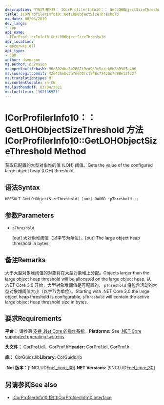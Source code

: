 ```yaml
---
description: 了解详细信息： ICorProfilerInfo10：： GetLOHObjectSizeThreshold 方法
title: ICorProfilerInfo10::GetLOHObjectSizeThreshold
ms.date: 08/06/2019
dev_langs:
- cpp
api_name:
- ICorProfilerInfo10.GetLOHObjectSizeThreshold
api_location:
- mscorwks.dll
api_type:
- COM
author: davmason
ms.author: davmason
ms.openlocfilehash: 96c502dba5b2807f9cd9c3c5cceb6b3b9985a406
ms.sourcegitcommit: 42d436ebc2a7ee02fc1848c7742bc7d80e13fc2f
ms.translationtype: MT
ms.contentlocale: zh-CN
ms.lasthandoff: 03/04/2021
ms.locfileid: "102106951"
---
```

# <a name="icorprofilerinfo10getlohobjectsizethreshold-method"></a><span data-ttu-id="33919-103">ICorProfilerInfo10：： GetLOHObjectSizeThreshold 方法</span><span class="sxs-lookup"><span data-stu-id="33919-103">ICorProfilerInfo10::GetLOHObjectSizeThreshold Method</span></span>

<span data-ttu-id="33919-104">获取已配置的大型对象堆的值 (LOH) 阈值。</span><span class="sxs-lookup"><span data-stu-id="33919-104">Gets the value of the configured large object heap (LOH) threshold.</span></span>

## <a name="syntax"></a><span data-ttu-id="33919-105">语法</span><span class="sxs-lookup"><span data-stu-id="33919-105">Syntax</span></span>

```cpp
HRESULT GetLOHObjectSizeThreshold( [out] DWORD *pThreshold );
```

## <a name="parameters"></a><span data-ttu-id="33919-106">参数</span><span class="sxs-lookup"><span data-stu-id="33919-106">Parameters</span></span>

- `pThreshold`

  <span data-ttu-id="33919-107">\[out] 大对象堆阈值（以字节为单位）。</span><span class="sxs-lookup"><span data-stu-id="33919-107">\[out] The large object heap threshold in bytes.</span></span>

## <a name="remarks"></a><span data-ttu-id="33919-108">备注</span><span class="sxs-lookup"><span data-stu-id="33919-108">Remarks</span></span>

<span data-ttu-id="33919-109">大于大型对象堆阈值的对象将在大型对象堆上分配。</span><span class="sxs-lookup"><span data-stu-id="33919-109">Objects larger than the large object heap threshold will be allocated on the large object heap.</span></span> <span data-ttu-id="33919-110">从 .NET Core 3.0 开始，大型对象堆阈值是可配置的， `pThreshold` 将包含活动的大型对象堆阈值大小（以字节为单位）。</span><span class="sxs-lookup"><span data-stu-id="33919-110">Starting with .NET Core 3.0 the large object heap threshold is configurable, `pThreshold` will contain the active large object heap threshold size in bytes.</span></span>

## <a name="requirements"></a><span data-ttu-id="33919-111">要求</span><span class="sxs-lookup"><span data-stu-id="33919-111">Requirements</span></span>

<span data-ttu-id="33919-112">**平台：** 请参阅 [支持 .Net Core 的操作系统](../../../core/install/windows.md?pivots=os-windows)。</span><span class="sxs-lookup"><span data-stu-id="33919-112">**Platforms:** See [.NET Core supported operating systems](../../../core/install/windows.md?pivots=os-windows).</span></span>

<span data-ttu-id="33919-113">**头文件：** CorProf.idl、CorProf.h</span><span class="sxs-lookup"><span data-stu-id="33919-113">**Header:** CorProf.idl, CorProf.h</span></span>

<span data-ttu-id="33919-114">**库：** CorGuids.lib</span><span class="sxs-lookup"><span data-stu-id="33919-114">**Library:** CorGuids.lib</span></span>

<span data-ttu-id="33919-115">**.Net 版本：**[!INCLUDE[net_core_30](../../../../includes/net-core-30-md.md)]</span><span class="sxs-lookup"><span data-stu-id="33919-115">**.NET Versions:** [!INCLUDE[net_core_30](../../../../includes/net-core-30-md.md)]</span></span>

## <a name="see-also"></a><span data-ttu-id="33919-116">另请参阅</span><span class="sxs-lookup"><span data-stu-id="33919-116">See also</span></span>

- [<span data-ttu-id="33919-117">ICorProfilerInfo10 接口</span><span class="sxs-lookup"><span data-stu-id="33919-117">ICorProfilerInfo10 Interface</span></span>](icorprofilerinfo10-interface.md)
